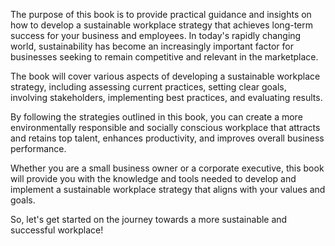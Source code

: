 
The purpose of this book is to provide practical guidance and insights on how to develop a sustainable workplace strategy that achieves long-term success for your business and employees. In today's rapidly changing world, sustainability has become an increasingly important factor for businesses seeking to remain competitive and relevant in the marketplace.

The book will cover various aspects of developing a sustainable workplace strategy, including assessing current practices, setting clear goals, involving stakeholders, implementing best practices, and evaluating results.

By following the strategies outlined in this book, you can create a more environmentally responsible and socially conscious workplace that attracts and retains top talent, enhances productivity, and improves overall business performance.

Whether you are a small business owner or a corporate executive, this book will provide you with the knowledge and tools needed to develop and implement a sustainable workplace strategy that aligns with your values and goals.

So, let's get started on the journey towards a more sustainable and successful workplace!
